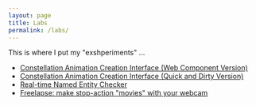 ```yaml
---
layout: page
title: Labs
permalink: /labs/
---
```

This is where I put my "exshperiments" &hellip;

* [Constellation Animation Creation Interface (Web Component  Version)](http://sdellis.com/svg-draw-component/examples/gif.html)
* [Constellation Animation Creation Interface (Quick and Dirty Version)](animation-tool)
* [Real-time Named Entity Checker](named-entities)
* [Freelapse: make stop-action "movies" with your webcam](freelapse)
